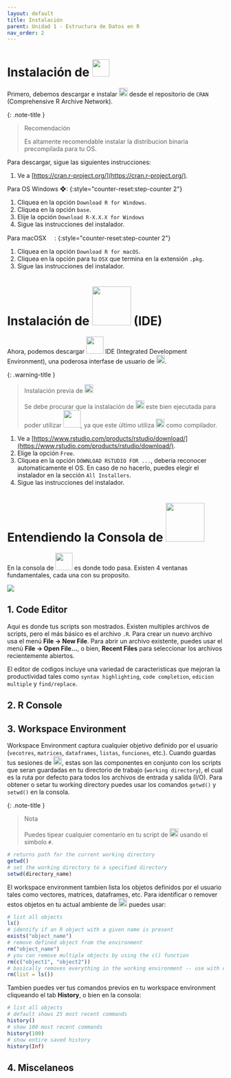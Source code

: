 ```yaml
---
layout: default
title: Instalación
parent: Unidad 1 - Estructura de Datos en R
nav_order: 2
---
```


# Instalación de <img src="/uss-softwaredatascience/assets/images/r.svg" width="40">

Primero, debemos descargar e instalar <img src="/uss-softwaredatascience/assets/images/r.svg" width="20"> desde el repositorio de `CRAN` (Comprehensive R Archive Network). 

{: .note-title }
> Recomendación
>
> Es altamente recomendable instalar la distribucion binaria precompilada para tu OS.

Para descargar, sigue las siguientes instrucciones:

1. Ve a [https://cran.r-project.org/](https://cran.r-project.org/).

Para OS Windows ❖:
{:style="counter-reset:step-counter 2"}
1. Cliquea en la opción `Download R for Windows`.
1. Cliquea en la opción `base`.
1. Elije la opción `Download R-X.X.X for Windows`
1. Sigue las instrucciones del instalador.

Para macOSX <img src="/uss-softwaredatascience/assets/images/apple.svg" width="15">:
{:style="counter-reset:step-counter 2"}
1. Cliquea en la opción `Download R for macOS`.
1. Cliquea en la opción para tu `OSX` que termina en la extensión `.pkg`.
1. Sigue las instrucciones del instalador.

# Instalación de <img src="/uss-softwaredatascience/assets/images/rstudio.svg" width="90"> (IDE)

Ahora, podemos descargar <img src="/uss-softwaredatascience/assets/images/rstudio.svg" width="40"> IDE (Integrated Development Environment), una poderosa interfase de usuario de <img src="/uss-softwaredatascience/assets/images/r.svg" width="20">.

{: .warning-title }
> Instalación previa de <img src="/uss-softwaredatascience/assets/images/r.svg" width="20">
>
> Se debe procurar que la instalación de <img src="/uss-softwaredatascience/assets/images/r.svg" width="20"> este bien ejecutada para poder utilizar <img src="/uss-softwaredatascience/assets/images/rstudio.svg" width="40">, ya que este último utiliza <img src="/uss-softwaredatascience/assets/images/r.svg" width="20"> como compilador.

1. Ve a [https://www.rstudio.com/products/rstudio/download/](https://www.rstudio.com/products/rstudio/download/).
1. Elige la opción `Free`.
1. Cliquea en la opción `DOWNLOAD RSTUDIO FOR ...`, deberia reconocer automaticamente el OS. En caso de no hacerlo, puedes elegir el instalador en la sección `All Installers`.
1. Sigue las instrucciones del instalador.

# Entendiendo la Consola de <img src="/uss-softwaredatascience/assets/images/rstudio.svg" width="90">

En la consola de <img src="/uss-softwaredatascience/assets/images/rstudio.svg" width="40"> es donde todo pasa. Existen 4 ventanas fundamentales, cada una con su proposito.

![](/uss-softwaredatascience/assets/images/rstudio.png)

## 1. Code Editor

Aqui es donde tus scripts son mostrados. Existen multiples archivos de scripts, pero el más básico es el archivo `.R`. Para crear un nuevo archivo usa el menú **File → New File**. Para abrir un archivo existente, puedes usar el menú **File → Open File…**, o bien, **Recent Files** para seleccionar los archivos recientemente abiertos.

El editor de codigos incluye una variedad de caracteristicas que mejoran la productividad tales como  `syntax highlighting`, `code completion`, `edicion multiple` y `find/replace`.

## 2. R Console



## 3. Workspace Environment

Workspace Environment captura cualquier objetivo definido por el usuario (`vecotres`, `matrices`, `dataframes`, `listas`, `funciones`, etc.). Cuando guardas tus sesiones de <img src="/uss-softwaredatascience/assets/images/r.svg" width="20">, estas son las componentes en conjunto con los scripts que seran guardadas en tu directorio de trabajo (`working directory`), el cual es la ruta por defecto para todos los archivos de entrada y salida (I/O). Para obtener o setar tu working directory puedes usar los comandos `getwd()` y `setwd()` en la consola.

{: .note-title }
> Nota
>
> Puedes tipear cualquier comentario en tu script de <img src="/uss-softwaredatascience/assets/images/r.svg" width="20"> usando el simbolo `#`.

```r
# returns path for the current working directory
getwd()
# set the working directory to a specified directory
setwd(directory_name)
```

El workspace environment tambien lista los objetos definidos por el usuario tales como vectores, matrices, dataframes, etc. Para identificar o remover estos objetos en tu actual ambiente de <img src="/uss-softwaredatascience/assets/images/r.svg" width="20"> puedes usar:

```r
# list all objects
ls()
# identify if an R object with a given name is present
exists("object_name")
# remove defined object from the environment
rm("object_name")
# you can remove multiple objects by using the c() function
rm(c("object1", "object2"))
# basically removes everything in the working environment -- use with caution!
rm(list = ls())
```

Tambien puedes ver tus comandos previos en tu workspace environment cliqueando el tab **History**, o bien en la consola:

```r
# list all objects
# default shows 25 most recent commands
history()
# show 100 most recent commands
history(100)
# show entire saved history
history(Inf) 
```


## 4. Miscelaneos